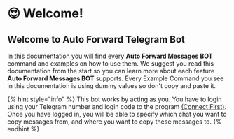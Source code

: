 # 😍 Welcome!

## Welcome to Auto Forward Telegram Bot

In this documentation you will find every **Auto Forward Messages BOT** command and examples on how to use them. We suggest you read this documentation from the start so you can learn more about each feature **Auto Forward Messages BOT** supports. Every Example Command you see in this documentation is using dummy values so don't copy and paste it.

{% hint style="info" %}
This bot works by acting as you. You have to login using your Telegram number and login code to the program [(Connect First)](guides/how-to-connect.md). Once you have logged in, you will be able to specify which chat you want to copy messages from, and where you want to copy these messages to.
{% endhint %}



